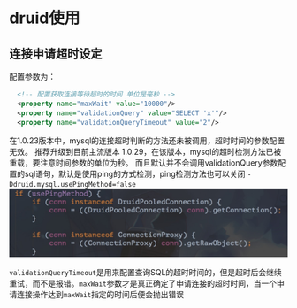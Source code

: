 # druid使用

## 连接申请超时设定

配置参数为：

 ``` xml
   <!-- 配置获取连接等待超时的时间 单位是毫秒 -->
   <property name="maxWait" value="10000"/>
   <property name="validationQuery" value="SELECT 'x'"/>
   <property name="validationQueryTimeout" value="2"/>
 ```

在1.0.23版本中，mysql的连接超时判断的方法还未被调用，超时时间的参数配置无效。
推荐升级到目前主流版本 1.0.29，在该版本，mysql的超时检测方法已被重载，要注意时间参数的单位为秒。 而且默认并不会调用validationQuery参数配置的sql语句，默认是使用ping的方式检测，ping检测方法也可以关闭 `-Ddruid.mysql.usePingMethod=false`
![](media/15027068421199.jpg)

`validationQueryTimeout`是用来配置查询SQL的超时时间的，但是超时后会继续重试，而不是报错。`maxWait`参数才是真正确定了申请连接的超时时间，当一个申请连接操作达到`maxWait`指定的时间后便会抛出错误


